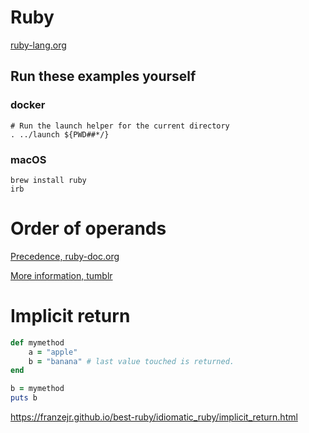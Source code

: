 # Ruby

[ruby-lang.org](https://www.ruby-lang.org/en/)

## Run these examples yourself

### docker

```
# Run the launch helper for the current directory
. ../launch ${PWD##*/}
```

### macOS

```
brew install ruby
irb
```

# Order of operands


[Precedence, ruby-doc.org](https://ruby-doc.org/3.3.0/syntax/precedence_rdoc.html)

[More information, tumblr](https://whatthefuckruby.tumblr.com/post/70164947137/irb-not-true-false-true-irb-not-true)


# Implicit return

```ruby
def mymethod
    a = "apple" 
    b = "banana" # last value touched is returned. 
end

b = mymethod
puts b
```
https://franzejr.github.io/best-ruby/idiomatic_ruby/implicit_return.html